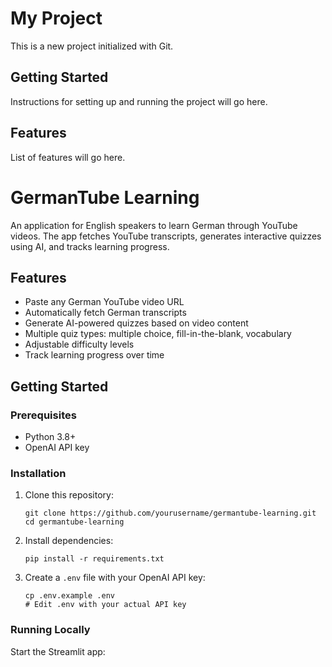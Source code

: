 # My Project

This is a new project initialized with Git.

## Getting Started

Instructions for setting up and running the project will go here.

## Features

List of features will go here.

# GermanTube Learning

An application for English speakers to learn German through YouTube videos. The app fetches YouTube transcripts, generates interactive quizzes using AI, and tracks learning progress.

## Features

- Paste any German YouTube video URL
- Automatically fetch German transcripts
- Generate AI-powered quizzes based on video content
- Multiple quiz types: multiple choice, fill-in-the-blank, vocabulary
- Adjustable difficulty levels
- Track learning progress over time

## Getting Started

### Prerequisites

- Python 3.8+
- OpenAI API key

### Installation

1. Clone this repository:
   ```
   git clone https://github.com/yourusername/germantube-learning.git
   cd germantube-learning
   ```

2. Install dependencies:
   ```
   pip install -r requirements.txt
   ```

3. Create a `.env` file with your OpenAI API key:
   ```
   cp .env.example .env
   # Edit .env with your actual API key
   ```

### Running Locally

Start the Streamlit app: 